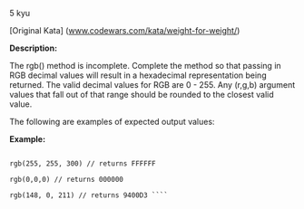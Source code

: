 5 kyu

[Original Kata] (www.codewars.com/kata/weight-for-weight/)

**Description:**

The rgb() method is incomplete. Complete the method so that passing in RGB decimal values will result in a hexadecimal representation being returned. The valid decimal values for RGB are 0 - 255. Any (r,g,b) argument values that fall out of that range should be rounded to the closest valid value.

The following are examples of expected output values:

**Example:**


````rgb(255, 255, 255) // returns FFFFFF

rgb(255, 255, 300) // returns FFFFFF

rgb(0,0,0) // returns 000000

rgb(148, 0, 211) // returns 9400D3 ````
